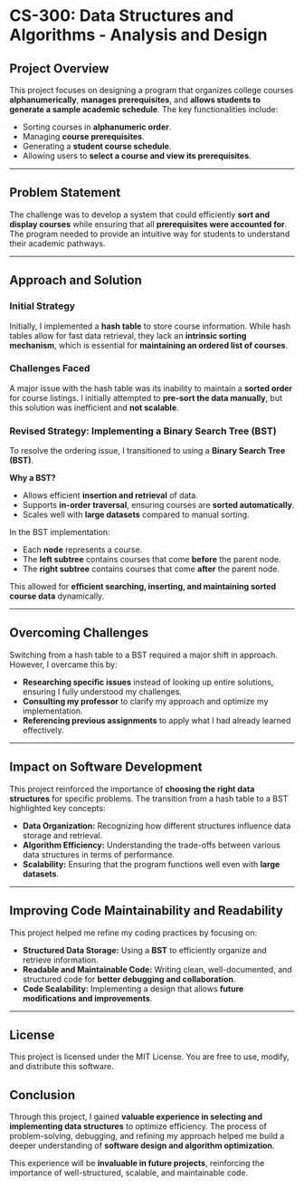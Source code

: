 # CS-300: Data Structures and Algorithms - Analysis and Design

## Project Overview

This project focuses on designing a program that organizes college courses **alphanumerically**, **manages prerequisites**, and **allows students to generate a sample academic schedule**. The key functionalities include:

- Sorting courses in **alphanumeric order**.
- Managing **course prerequisites**.
- Generating a **student course schedule**.
- Allowing users to **select a course and view its prerequisites**.

---

## Problem Statement

The challenge was to develop a system that could efficiently **sort and display courses** while ensuring that all **prerequisites were accounted for**. The program needed to provide an intuitive way for students to understand their academic pathways.

---

## Approach and Solution

### Initial Strategy

Initially, I implemented a **hash table** to store course information. While hash tables allow for fast data retrieval, they lack an **intrinsic sorting mechanism**, which is essential for **maintaining an ordered list of courses**.

### Challenges Faced

A major issue with the hash table was its inability to maintain a **sorted order** for course listings. I initially attempted to **pre-sort the data manually**, but this solution was inefficient and **not scalable**.

### Revised Strategy: Implementing a Binary Search Tree (BST)

To resolve the ordering issue, I transitioned to using a **Binary Search Tree (BST)**.

**Why a BST?**

- Allows efficient **insertion and retrieval** of data.
- Supports **in-order traversal**, ensuring courses are **sorted automatically**.
- Scales well with **large datasets** compared to manual sorting.

In the BST implementation:

- Each **node** represents a course.
- The **left subtree** contains courses that come **before** the parent node.
- The **right subtree** contains courses that come **after** the parent node.

This allowed for **efficient searching, inserting, and maintaining sorted course data** dynamically.

---

## Overcoming Challenges

Switching from a hash table to a BST required a major shift in approach. However, I overcame this by:

- **Researching specific issues** instead of looking up entire solutions, ensuring I fully understood my challenges.
- **Consulting my professor** to clarify my approach and optimize my implementation.
- **Referencing previous assignments** to apply what I had already learned effectively.

---

## Impact on Software Development

This project reinforced the importance of **choosing the right data structures** for specific problems. The transition from a hash table to a BST highlighted key concepts:

- **Data Organization:** Recognizing how different structures influence data storage and retrieval.
- **Algorithm Efficiency:** Understanding the trade-offs between various data structures in terms of performance.
- **Scalability:** Ensuring that the program functions well even with **large datasets**.

---

## Improving Code Maintainability and Readability

This project helped me refine my coding practices by focusing on:

- **Structured Data Storage:** Using a **BST** to efficiently organize and retrieve information.
- **Readable and Maintainable Code:** Writing clean, well-documented, and structured code for **better debugging and collaboration**.
- **Code Scalability:** Implementing a design that allows **future modifications and improvements**.

---

## License
This project is licensed under the MIT License. You are free to use, modify, and distribute this software.

## Conclusion

Through this project, I gained **valuable experience in selecting and implementing data structures** to optimize efficiency. The process of problem-solving, debugging, and refining my approach helped me build a deeper understanding of **software design and algorithm optimization**.

This experience will be **invaluable in future projects**, reinforcing the importance of well-structured, scalable, and maintainable code.
